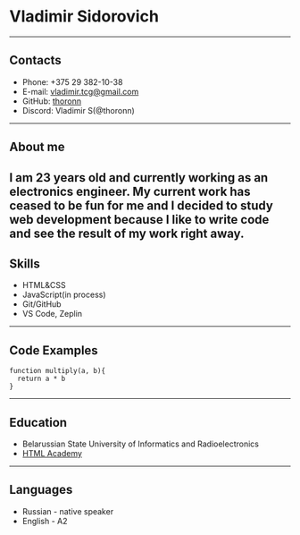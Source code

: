 # Vladimir Sidorovich
---
## Contacts
* Phone: +375 29 382-10-38
* E-mail: vladimir.tcg@gmail.com
* GitHub: [thoronn](https://github.com/thoronn)
* Discord: Vladimir S(@thoronn)
---
## About me
I am 23 years old and currently working as an electronics engineer. My current work has ceased to be fun for me and I decided to study web development because I like to write code and see the result of my work right away.
---
## Skills
* HTML&CSS
* JavaScript(in process)
* Git/GitHub
* VS Code, Zeplin
---
## Code Examples
```
function multiply(a, b){
  return a * b
}
```
---
## Education
* Belarussian State University of Informatics and Radioelectronics
* [HTML Academy](https://htmlacademy.ru/study)
---
## Languages
* Russian - native speaker
* English - A2
